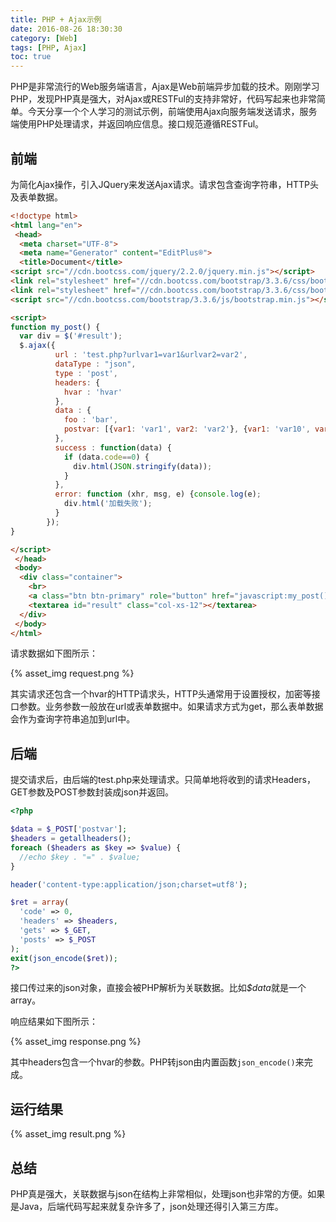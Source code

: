 ```yaml
---
title: PHP + Ajax示例
date: 2016-08-26 18:30:30
category: [Web]
tags: [PHP, Ajax]
toc: true
---
```


PHP是非常流行的Web服务端语言，Ajax是Web前端异步加载的技术。刚刚学习PHP，发现PHP真是强大，对Ajax或RESTFul的支持非常好，代码写起来也非常简单。今天分享一个个人学习的测试示例，前端使用Ajax向服务端发送请求，服务端使用PHP处理请求，并返回响应信息。接口规范遵循RESTFul。

## 前端
为简化Ajax操作，引入JQuery来发送Ajax请求。请求包含查询字符串，HTTP头及表单数据。

```html test.html
<!doctype html>
<html lang="en">
 <head>
  <meta charset="UTF-8">
  <meta name="Generator" content="EditPlus®">
  <title>Document</title>
<script src="//cdn.bootcss.com/jquery/2.2.0/jquery.min.js"></script>
<link rel="stylesheet" href="//cdn.bootcss.com/bootstrap/3.3.6/css/bootstrap.min.css">
<link rel="stylesheet" href="//cdn.bootcss.com/bootstrap/3.3.6/css/bootstrap-theme.min.css">
<script src="//cdn.bootcss.com/bootstrap/3.3.6/js/bootstrap.min.js"></script>

<script>
function my_post() {
  var div = $('#result');
  $.ajax({
          url : 'test.php?urlvar1=var1&urlvar2=var2',
          dataType : "json",
          type : 'post',
          headers: {
            hvar : 'hvar'
          },
          data : {
            foo : 'bar',
            postvar: [{var1: 'var1', var2: 'var2'}, {var1: 'var10', var2: 'var20'}]
          },
          success : function(data) {
            if (data.code==0) {
              div.html(JSON.stringify(data));
            }
          },
          error: function (xhr, msg, e) {console.log(e);
            div.html('加载失败');
          }
        });
}

</script>
 </head>
 <body>
  <div class="container">
    <br>
    <a class="btn btn-primary" role="button" href="javascript:my_post();">发射</a> <br>
    <textarea id="result" class="col-xs-12"></textarea>
  </div>
 </body>
</html>

```

请求数据如下图所示：

{% asset_img request.png %}

其实请求还包含一个hvar的HTTP请求头，HTTP头通常用于设置授权，加密等接口参数。业务参数一般放在url或表单数据中。如果请求方式为get，那么表单数据会作为查询字符串追加到url中。


## 后端

提交请求后，由后端的test.php来处理请求。只简单地将收到的请求Headers，GET参数及POST参数封装成json并返回。

```php test.php
<?php

$data = $_POST['postvar'];
$headers = getallheaders();
foreach ($headers as $key => $value) {
  //echo $key . "=" . $value;
}

header('content-type:application/json;charset=utf8');

$ret = array(
  'code' => 0,
  'headers' => $headers,
  'gets' => $_GET,
  'posts' => $_POST
);
exit(json_encode($ret));
?>
```

接口传过来的json对象，直接会被PHP解析为关联数据。比如<var>$data</var>就是一个array。

响应结果如下图所示：

{% asset_img response.png %}

其中headers包含一个hvar的参数。PHP转json由内置函数`json_encode()`来完成。

## 运行结果

{% asset_img result.png %}

## 总结

PHP真是强大，关联数据与json在结构上非常相似，处理json也非常的方便。如果是Java，后端代码写起来就复杂许多了，json处理还得引入第三方库。

[hexo api]: https://hexo.io/zh-cn/api/
[hexo]: https://hexo.io
[hexo-generator-index2]: http://github.com/Jamling/hexo-generator-index2
[hexo-generator-github]: http://github.com/Jamling/hexo-generator-github
[hexo-generator-i18n]: http://github.com/Jamling/hexo-generator-i18n
